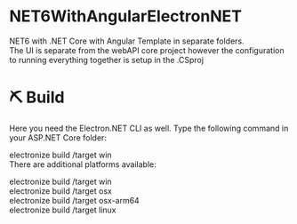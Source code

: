 # NET6WithAngularElectronNET

NET6 with .NET Core with Angular Template in separate folders. <br>
The UI is separate from the webAPI core project however the configuration to running everything together is setup in the .CSproj

# ⛏ Build
Here you need the Electron.NET CLI as well. Type the following command in your ASP.NET Core folder:

electronize build /target win<br>
There are additional platforms available:<br>

electronize build /target win<br>
electronize build /target osx<br>
electronize build /target osx-arm64<br>
electronize build /target linux<br>


